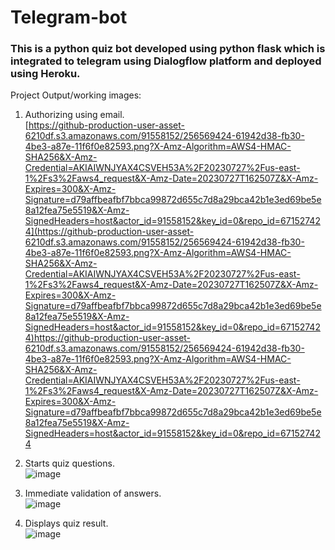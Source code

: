 # Telegram-bot
### This is a python quiz bot developed using python flask which is integrated to telegram using Dialogflow platform and deployed using Heroku.

Project Output/working images:

1. Authorizing using email.<br>
[https://github-production-user-asset-6210df.s3.amazonaws.com/91558152/256569424-61942d38-fb30-4be3-a87e-11f6f0e82593.png?X-Amz-Algorithm=AWS4-HMAC-SHA256&X-Amz-Credential=AKIAIWNJYAX4CSVEH53A%2F20230727%2Fus-east-1%2Fs3%2Faws4_request&X-Amz-Date=20230727T162507Z&X-Amz-Expires=300&X-Amz-Signature=d79affbeafbf7bbca99872d655c7d8a29bca42b1e3ed69be5e8a12fea75e5519&X-Amz-SignedHeaders=host&actor_id=91558152&key_id=0&repo_id=671527424](https://github-production-user-asset-6210df.s3.amazonaws.com/91558152/256569424-61942d38-fb30-4be3-a87e-11f6f0e82593.png?X-Amz-Algorithm=AWS4-HMAC-SHA256&X-Amz-Credential=AKIAIWNJYAX4CSVEH53A%2F20230727%2Fus-east-1%2Fs3%2Faws4_request&X-Amz-Date=20230727T162507Z&X-Amz-Expires=300&X-Amz-Signature=d79affbeafbf7bbca99872d655c7d8a29bca42b1e3ed69be5e8a12fea75e5519&X-Amz-SignedHeaders=host&actor_id=91558152&key_id=0&repo_id=671527424)https://github-production-user-asset-6210df.s3.amazonaws.com/91558152/256569424-61942d38-fb30-4be3-a87e-11f6f0e82593.png?X-Amz-Algorithm=AWS4-HMAC-SHA256&X-Amz-Credential=AKIAIWNJYAX4CSVEH53A%2F20230727%2Fus-east-1%2Fs3%2Faws4_request&X-Amz-Date=20230727T162507Z&X-Amz-Expires=300&X-Amz-Signature=d79affbeafbf7bbca99872d655c7d8a29bca42b1e3ed69be5e8a12fea75e5519&X-Amz-SignedHeaders=host&actor_id=91558152&key_id=0&repo_id=671527424

2. Starts quiz questions.<br>
![image](https://github.com/sKeerthana4734/Telegram-bot/assets/91558152/dfdc3ec9-3489-4c1f-9022-aa4a087db39e)

3. Immediate validation of answers.<br>
![image](https://github.com/sKeerthana4734/Telegram-bot/assets/91558152/5bca0435-6658-408f-ae0d-f8e8d8679b53)

4. Displays quiz result.<br>
![image](https://github.com/sKeerthana4734/Telegram-bot/assets/91558152/797bff1a-9bb6-4b0f-bf4a-894566cd6a56)
